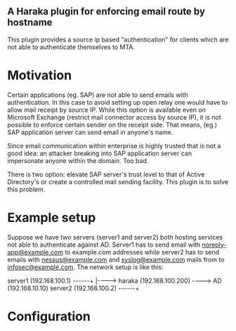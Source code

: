 A Haraka plugin for enforcing email route by hostname
-----------------------------------------------------

This plugin provides a source ip based "authentication" for clients which are not able to authenticate themselves to MTA.

Motivation
==========
Certain applications (eg. SAP) are not able to send emails with authentication. In this case to avoid setting up open relay one would have to allow mail receipt by source IP. While this option is available even on Microsoft Exchange (restrict mail connector access by source IP), it is not possible to enforce certain sender on the receipt side. That means, (eg.) SAP application server can send email in anyone's name. 

Since email communication within enterprise is highly trusted that is not a good idea: an attacker breaking into SAP application server can impersonate anyone within the domain. Too bad. 

There is two option: elevate SAP server's trust level to that of Active Directory's or create a controlled mail sending facility. This plugin is to solve this problem.

Example setup
=============

Suppose we have two servers (server1 and server2) both hosting services not able to authenticate against AD. Server1 has to send email with noreply-app@example.com to example.com addresses while server2 has to send emails with nessus@example.com and syslog@example.com mails from to infosec@example.com. The network setup is like this:

 server1 (192.168.100.1) ------+
                               |----> haraka (192.168.100.200) ----> AD (192.168.10.10)
 server2 (192.168.100.2) ------+

Configuration
=============

